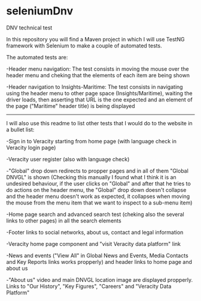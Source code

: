 # seleniumDnv
DNV technical test

In this repository you will find a Maven project in which I will use TestNG framework with Selenium to make a couple of automated tests.

The automated tests are:

  -Header menu navigation: The test consists in moving the mouse over the header menu and cheking that the elements of each item are being shown
  
  -Header navigation to Insights-Maritime: The test consists in navigating using the header menu to other page space (Insights/Maritime), waiting the driver loads, then asserting that URL is the one expected and an element of the page ("Maritime" header title) is being displayed
  
  
  --------------------------------------------------------------------------------------------------------
  

I will also use this readme to list other tests that I would do to the website in a bullet list:

-Sign in to Veracity starting from home page (with language check in Veracity login page)

-Veracity user register (also with language check) 

-"Global" drop down redirects to propper pages and in all of them "Global DNVGL" is shown (Checking this manually I found what I think it is an undesired behaviour, if the user clicks on "Global"
  and after that he tries to do actions on the header menu, the "Global" drop down doesn't collapse and the header menu doesn't work as expected, it collapses
  when moving the mouse from the menu item that we want to inspect to a sub-menu item)

-Home page search and advanced search test (cheking also the several links to other pages) in all the search elements 

-Footer links to social networks, about us, contact and legal information

-Veracity home page component and "visit Veracity data platform" link

-News and events ("View All" in Global News and Events, Media Contacts and Key Reports links works propperly) and header links to home page and about us

-"About us" video and main DNVGL location image are displayed propperly. Links to "Our History", "Key Figures", "Careers" and "Veracity Data Platform"
